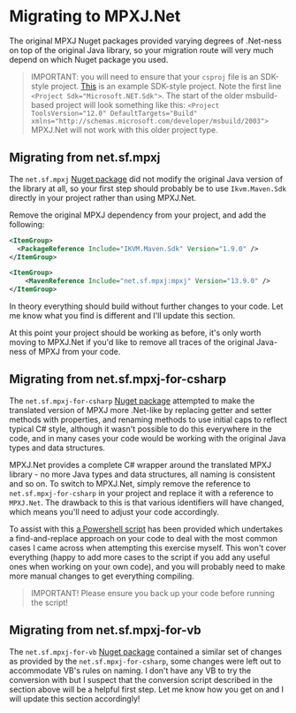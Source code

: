 # Migrating to MPXJ.Net

The original MPXJ Nuget packages provided varying degrees of .Net-ness on top
of the original Java library, so your migration route will very much depend
on which Nuget package you used.

> IMPORTANT: you will need to ensure that your `csproj` file is an SDK-style
> project. [This](https://github.com/joniles/mpxj-dotnet-samples/blob/main/MpxjConvert/MpxjConvert.csproj)
> is an example SDK-style project. Note the first line 
> `<Project Sdk="Microsoft.NET.Sdk">`. The start of the older msbuild-based
> project will look something like this:
> `<Project ToolsVersion="12.0" DefaultTargets="Build" xmlns="http://schemas.microsoft.com/developer/msbuild/2003">`
> MPXJ.Net will not work with this older project type.

## Migrating from net.sf.mpxj

The `net.sf.mpxj` [Nuget package](https://www.nuget.org/packages/net.sf.mpxj)
did not modify the original Java version of the library at all, so your
first step should probably be to use `Ikvm.Maven.Sdk` directly in your project
rather than using MPXJ.Net.

Remove the original MPXJ dependency from your project, and add the following:

```xml
<ItemGroup>
  <PackageReference Include="IKVM.Maven.Sdk" Version="1.9.0" />
</ItemGroup>

<ItemGroup>
    <MavenReference Include="net.sf.mpxj:mpxj" Version="13.9.0" />
</ItemGroup>
```

In theory everything should build without further changes to your code. Let me
know what you find is different and I'll update this section.

At this point your project should be working as before, it's only worth moving
to MPXJ.Net if you'd like to remove all traces of the original Java-ness of
MPXJ from your code.

## Migrating from net.sf.mpxj-for-csharp

The `net.sf.mpxj-for-csharp`
[Nuget package](https://www.nuget.org/packages/net.sf.mpxj-for-csharp)
attempted to make the translated version of MPXJ more .Net-like by replacing
getter and setter methods with properties, and renaming methods to use
initial caps to reflect typical C# style, although it wasn't possible to do
this everywhere in the code, and in many cases your code would be working
with the original Java types and data structures.

MPXJ.Net provides a complete C# wrapper around the translated MPXJ library -
no more Java types and data structures, all naming is consistent and so on. To
switch to MPXJ.Net, simply remove the reference to `net.sf.mpxj-for-csharp`
in your project and replace it with a reference to `MPXJ.Net`. The drawback
to this is that various identifiers will have changed, which means you'll need
to adjust your code accordingly.

To assist with this [a Powershell script](mpxj-net-convert.ps1) has been
provided which undertakes a find-and-replace approach on your code to deal
with the most common cases I came across when attempting this exercise
myself. This won't cover everything (happy to add more cases to the script if
you add any useful ones when working on your own code), and you will probably
need to make more manual changes to get everything compiling.

> IMPORTANT! Please ensure you back up your code before running the script!

## Migrating from net.sf.mpxj-for-vb

The `net.sf.mpxj-for-vb` [Nuget package](https://www.nuget.org/packages/net.sf.mpxj-for-vb)
contained a similar set of changes as provided by the
`net.sf.mpxj-for-csharp`, some changes were left out to accommodate VB's
rules on naming. I don't have any VB to try the conversion with but I suspect
that the conversion script described in the section above will be a helpful
first step. Let me know how you get on and I will update this section
accordingly!
